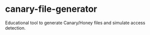 # canary-file-generator
Educational tool to generate Canary/Honey files and simulate access detection.
